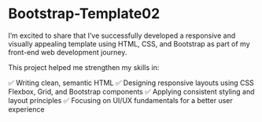 # Bootstrap-Template02


I’m excited to share that I’ve successfully developed a responsive and visually appealing template using HTML, CSS, and Bootstrap as part of my front-end web development journey.

This project helped me strengthen my skills in:

✅ Writing clean, semantic HTML
✅ Designing responsive layouts using CSS Flexbox, Grid, and Bootstrap components
✅ Applying consistent styling and layout principles
✅ Focusing on UI/UX fundamentals for a better user experience
